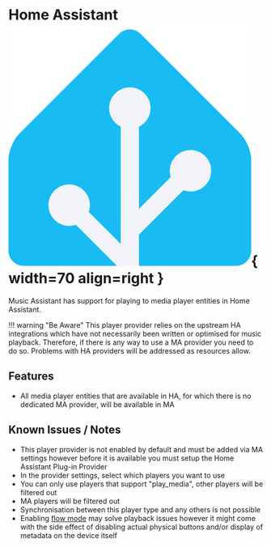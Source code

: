 # Home Assistant ![Preview image](../assets/icons/ha-logo.png){ width=70 align=right }

Music Assistant has support for playing to media player entities in Home Assistant.

!!! warning "Be Aware"
    This player provider relies on the upstream HA integrations which have not necessarily been written or optimised for music playback. Therefore, if there is any way to use a MA provider you need to do so. Problems with HA providers will be addressed as resources allow.

## Features

- All media player entities that are available in HA, for which there is no dedicated MA provider, will be available in MA

## Known Issues / Notes

- This player provider is not enabled by default and must be added via MA settings however before it is available you must setup the Home Assistant Plug-in Provider
- In the provider settings, select which players you want to use
- You can only use players that support "play_media", other players will be filtered out
- MA players will be filtered out
- Synchronisation between this player type and any others is not possible
- Enabling [flow mode](../faq/tech-info/#track-queueing) may solve playback issues however it might come with the side effect of disabling actual physical buttons and/or display of metadata on the device itself

